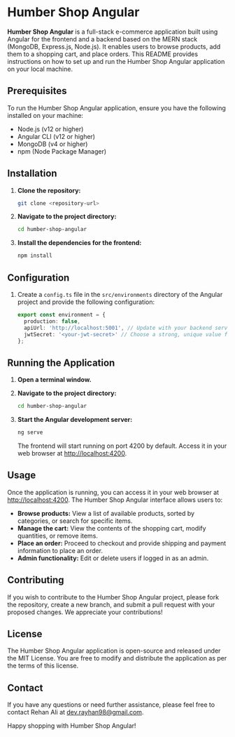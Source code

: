 
# Humber Shop Angular

**Humber Shop Angular** is a full-stack e-commerce application built using Angular for the frontend and a backend based on the MERN stack (MongoDB, Express.js, Node.js). It enables users to browse products, add them to a shopping cart, and place orders. This README provides instructions on how to set up and run the Humber Shop Angular application on your local machine.

## Prerequisites

To run the Humber Shop Angular application, ensure you have the following installed on your machine:

- Node.js (v12 or higher)
- Angular CLI (v12 or higher)
- MongoDB (v4 or higher)
- npm (Node Package Manager)

## Installation

1. **Clone the repository:**

   ```sh
   git clone <repository-url>
   ```

2. **Navigate to the project directory:**

   ```sh
   cd humber-shop-angular
   ```

3. **Install the dependencies for the frontend:**

   ```sh
   npm install
   ```

## Configuration

1. Create a `config.ts` file in the `src/environments` directory of the Angular project and provide the following configuration:

   ```typescript
   export const environment = {
     production: false,
     apiUrl: 'http://localhost:5001', // Update with your backend server URL
     jwtSecret: '<your-jwt-secret>' // Choose a strong, unique value for security purposes
   };
   ```

## Running the Application

1. **Open a terminal window.**

2. **Navigate to the project directory:**

   ```sh
   cd humber-shop-angular
   ```

3. **Start the Angular development server:**

   ```sh
   ng serve
   ```

   The frontend will start running on port 4200 by default. Access it in your web browser at [http://localhost:4200](http://localhost:4200).

## Usage

Once the application is running, you can access it in your web browser at [http://localhost:4200](http://localhost:4200). The Humber Shop Angular interface allows users to:

- **Browse products:** View a list of available products, sorted by categories, or search for specific items.
- **Manage the cart:** View the contents of the shopping cart, modify quantities, or remove items.
- **Place an order:** Proceed to checkout and provide shipping and payment information to place an order.
- **Admin functionality:** Edit or delete users if logged in as an admin.

## Contributing

If you wish to contribute to the Humber Shop Angular project, please fork the repository, create a new branch, and submit a pull request with your proposed changes. We appreciate your contributions!

## License

The Humber Shop Angular application is open-source and released under the MIT License. You are free to modify and distribute the application as per the terms of this license.

## Contact

If you have any questions or need further assistance, please feel free to contact Rehan Ali at dev.rayhan98@gmail.com.

Happy shopping with Humber Shop Angular!

